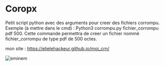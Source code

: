 # Coropx

Petit script python avec des arguments pour creer des fichiers corrompu.
Exemple (à mettre dans le cmd) : Python3 corrompu.py fichier_corrompu pdf 500.
Cette commande permettra de creer un fichier nommé fichier_corrompu de type pdf de 500 octes.

mon site : https://elielehackeur.github.io/moi_crn/

![eminem](https://user-images.githubusercontent.com/79536652/151698308-6c1f5dcb-50f9-49dd-88da-4feb9e86866b.jpeg)
